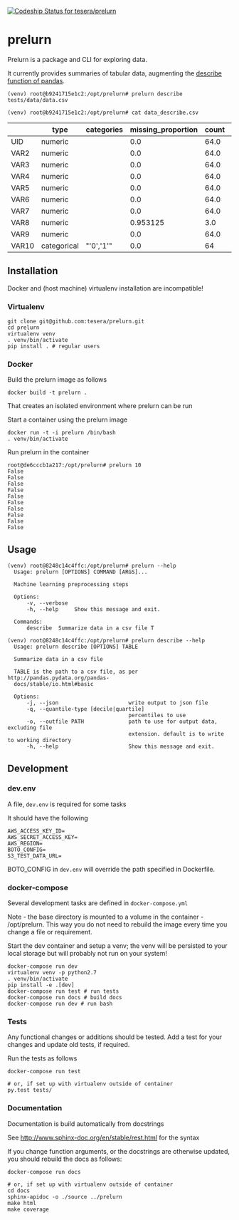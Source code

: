 [ ![Codeship Status for tesera/prelurn](https://codeship.com/projects/5fe1ee30-0697-0134-b6bc-266f0864d803/status?branch=master)](https://codeship.com/projects/154750)

# prelurn

Prelurn is a package and CLI for exploring data.

It currently provides summaries of tabular data, augmenting the [describe
function of pandas](max.pandas.pydata.org/pandas-docs/stable/generated/pandas.DataFrame.describe.html).

```
(venv) root@b9241715e1c2:/opt/prelurn# prelurn describe tests/data/data.csv

(venv) root@b9241715e1c2:/opt/prelurn# cat data_describe.csv

```

||type|categories|missing_proportion|count|unique|top|freq|mean|std|min|10%|20%|30%|40%|50%|60%|70%|80%|90%|max|
|---|---|---|---|---|---|---|---|---|---|---|---|---|---|---|---|---|---|---|---|---|
|UID|numeric||0.0|64.0||||257.09375|79.36168335988272|106.0|145.9|184.6|211.9|234.60000000000002|257.5|281.4|309.19999999999993|346.6|359.7|373.0|
|VAR2|numeric||0.0|64.0||||0.201531991390625|0.07087738465807435|0.108853503|0.13695698950000001|0.15321989400000002|0.16363511890000002|0.1732312022|0.1840266945|0.1953042124|0.21185764439999996|0.2354144256|0.2847120188|0.5441622070000001|
|VAR3|numeric||0.0|64.0||||0.0|0.0|0.0|0.0|0.0|0.0|0.0|0.0|0.0|0.0|0.0|0.0|0.0|
|VAR4|numeric||0.0|64.0||||0.421875|0.4977628523130841|0.0|0.0|0.0|0.0|0.0|0.0|1.0|1.0|1.0|1.0|1.0|
|VAR5|numeric||0.0|64.0||||0.234375|0.42695628191498325|0.0|0.0|0.0|0.0|0.0|0.0|0.0|0.0|1.0|1.0|1.0|
|VAR6|numeric||0.0|64.0||||0.109375|0.3145764348029479|0.0|0.0|0.0|0.0|0.0|0.0|0.0|0.0|0.0|0.7000000000000028|1.0|
|VAR7|numeric||0.0|64.0||||0.078125|0.27048970875004197|0.0|0.0|0.0|0.0|0.0|0.0|0.0|0.0|0.0|0.0|1.0|
|VAR8|numeric||0.953125|3.0||||1.0|1.0|0.0|0.2|0.4|0.6|0.8|1.0|1.2|1.4|1.6|1.8|2.0|
|VAR9|numeric||0.0|64.0||||0.03125|0.17536809360305042|0.0|0.0|0.0|0.0|0.0|0.0|0.0|0.0|0.0|0.0|1.0|
|VAR10|categorical|"'0','1'"|0.0|64|2|'0'|61||||||||||||||


## Installation

Docker and (host machine) virtualenv installation are incompatible!

### Virtualenv
```
git clone git@github.com:tesera/prelurn.git
cd prelurn
virtualenv venv
. venv/bin/activate
pip install . # regular users
```

### Docker

Build the prelurn image as follows

```
docker build -t prelurn .
```

That creates an isolated environment where prelurn can be run

Start a container using the prelurn image

```
docker run -t -i prelurn /bin/bash
. venv/bin/activate
```

Run prelurn in the container

```
root@de6cccb1a217:/opt/prelurn# prelurn 10
False
False
False
False
False
False
False
False
False
False
```

## Usage

```
(venv) root@8248c14c4ffc:/opt/prelurn# prelurn --help
  Usage: prelurn [OPTIONS] COMMAND [ARGS]...

  Machine learning preprocessing steps

  Options:
      -v, --verbose
      -h, --help     Show this message and exit.

  Commands:
      describe  Summarize data in a csv file T
```

```
(venv) root@8248c14c4ffc:/opt/prelurn# prelurn describe --help
  Usage: prelurn describe [OPTIONS] TABLE

  Summarize data in a csv file

  TABLE is the path to a csv file, as per http://pandas.pydata.org/pandas-
  docs/stable/io.html#basic

  Options:
      -j, --json                      write output to json file
      -q, --quantile-type [decile|quartile]
                                      percentiles to use
      -o, --outfile PATH              path to use for output data, excluding file
                                      extension. default is to write to working directory
      -h, --help                      Show this message and exit.
```

## Development
### dev.env

A file, `dev.env` is required for some tasks

It should have the following

```
AWS_ACCESS_KEY_ID=
AWS_SECRET_ACCESS_KEY=
AWS_REGION=
BOTO_CONFIG=
S3_TEST_DATA_URL=
```

BOTO_CONFIG in `dev.env` will override the path specified in Dockerfile.

### docker-compose

Several development tasks are defined in `docker-compose.yml`

Note - the base directory is mounted to a volume in the container -
/opt/prelurn. This way you do not need to rebuild the image every time you
change a file or requirement.

Start the dev container and setup a venv; the venv will be persisted to your
local storage but will probably not run on your system!

```
docker-compose run dev
virtualenv venv -p python2.7
. venv/bin/activate
pip install -e .[dev]
docker-compose run test # run tests
docker-compose run docs # build docs
docker-compose run dev # run bash
```

### Tests

Any functional changes or additions should be tested. Add a test for your
changes and update old tests, if required.

Run the tests as follows

```
docker-compose run test

# or, if set up with virtualenv outside of container
py.test tests/
```

### Documentation

Documentation is build automatically from docstrings

See http://www.sphinx-doc.org/en/stable/rest.html for the syntax

If you change function arguments, or the docstrings are otherwise updated, you
should rebuild the docs as follows:

```
docker-compose run docs

# or, if set up with virtualenv outside of container
cd docs
sphinx-apidoc -o ./source ../prelurn
make html
make coverage
```
